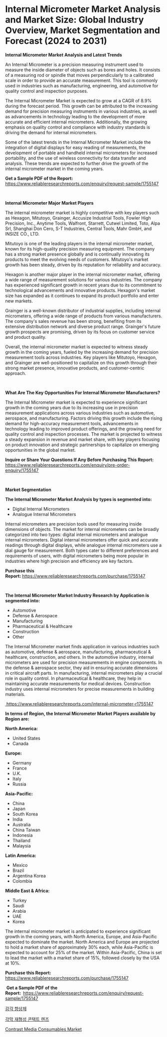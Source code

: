 <p><h1>Internal Micrometer Market Analysis and Market Size: Global Industry Overview, Market Segmentation and Forecast (2024 to 2031)</h1></p><p><strong>Internal Micrometer Market Analysis and Latest Trends</strong></p>
<p><p>An Internal Micrometer is a precision measuring instrument used to measure the inside diameter of objects such as bores and holes. It consists of a measuring rod or spindle that moves perpendicularly to a calibrated scale in order to provide an accurate measurement. This tool is commonly used in industries such as manufacturing, engineering, and automotive for quality control and inspection purposes.</p><p>The Internal Micrometer Market is expected to grow at a CAGR of 8.9% during the forecast period. This growth can be attributed to the increasing demand for precision measuring instruments in various industries, as well as advancements in technology leading to the development of more accurate and efficient internal micrometers. Additionally, the growing emphasis on quality control and compliance with industry standards is driving the demand for internal micrometers.</p><p>Some of the latest trends in the Internal Micrometer Market include the integration of digital displays for easy reading of measurements, the development of portable and handheld internal micrometers for increased portability, and the use of wireless connectivity for data transfer and analysis. These trends are expected to further drive the growth of the internal micrometer market in the coming years.</p></p>
<p><strong>Get a Sample PDF of the Report:&nbsp;</strong> <a href="https://www.reliableresearchreports.com/enquiry/request-sample/1755147">https://www.reliableresearchreports.com/enquiry/request-sample/1755147</a></p>
<p>&nbsp;</p>
<p><strong>Internal Micrometer Major Market Players</strong></p>
<p><p>The internal micrometer market is highly competitive with key players such as Hexagon, Mitutoyo, Grainger, Accusize Industrial Tools, Fowler High Precision, Inc., Anytime Tools, Walfront, Starrett, Cutwel Limited, Toto, Alpa Srl, Shanghai Don Cero, S-T Industries, Central Tools, Mahr GmbH, and INSIZE CO., LTD. </p><p>Mitutoyo is one of the leading players in the internal micrometer market, known for its high-quality precision measuring equipment. The company has a strong market presence globally and is continually innovating its products to meet the evolving needs of customers. Mitutoyo's market growth has been steady, driven by its reputation for reliability and accuracy.</p><p>Hexagon is another major player in the internal micrometer market, offering a wide range of measurement solutions for various industries. The company has experienced significant growth in recent years due to its commitment to technological advancements and innovative products. Hexagon's market size has expanded as it continues to expand its product portfolio and enter new markets.</p><p>Grainger is a well-known distributor of industrial supplies, including internal micrometers, offering a wide range of products from various manufacturers. The company's sales revenue has been strong, benefiting from its extensive distribution network and diverse product range. Grainger's future growth prospects are promising, driven by its focus on customer service and product quality.</p><p>Overall, the internal micrometer market is expected to witness steady growth in the coming years, fueled by the increasing demand for precision measurement tools across industries. Key players like Mitutoyo, Hexagon, and Grainger are well-positioned to capitalize on this growth through their strong market presence, innovative products, and customer-centric approach.</p></p>
<p>&nbsp;</p>
<p><strong>What Are The Key Opportunities For Internal Micrometer Manufacturers?</strong></p>
<p><p>The Internal Micrometer market is expected to experience significant growth in the coming years due to its increasing use in precision measurement applications across various industries such as automotive, aerospace, and manufacturing. Factors driving this growth include the rising demand for high-accuracy measurement tools, advancements in technology leading to improved product offerings, and the growing need for quality control and inspection processes. The market is projected to witness a steady expansion in revenue and market share, with key players focusing on product innovation and strategic partnerships to capitalize on emerging opportunities in the global market.</p></p>
<p><strong>Inquire or Share Your Questions If Any Before Purchasing This Report:</strong> <a href="https://www.reliableresearchreports.com/enquiry/pre-order-enquiry/1755147">https://www.reliableresearchreports.com/enquiry/pre-order-enquiry/1755147</a></p>
<p>&nbsp;</p>
<p><strong>Market Segmentation</strong></p>
<p><strong>The Internal Micrometer Market Analysis by types is segmented into:</strong></p>
<p><ul><li>Digital Internal Micrometers</li><li>Analogue Internal Micrometers</li></ul></p>
<p><p>Internal micrometers are precision tools used for measuring inside dimensions of objects. The market for internal micrometers can be broadly categorized into two types: digital internal micrometers and analogue internal micrometers. Digital internal micrometers offer quick and accurate readings through digital displays, while analogue internal micrometers use a dial gauge for measurement. Both types cater to different preferences and requirements of users, with digital micrometers being more popular in industries where high precision and efficiency are key factors.</p></p>
<p><strong>Purchase this Report:&nbsp;</strong><a href="https://www.reliableresearchreports.com/purchase/1755147">https://www.reliableresearchreports.com/purchase/1755147</a></p>
<p>&nbsp;</p>
<p><strong>The Internal Micrometer Market Industry Research by Application is segmented into:</strong></p>
<p><ul><li>Automotive</li><li>Defense & Aerospace</li><li>Manufacturing</li><li>Pharmaceutical & Healthcare</li><li>Construction</li><li>Other</li></ul></p>
<p><p>The Internal Micrometer market finds application in various industries such as automotive, defense & aerospace, manufacturing, pharmaceutical & healthcare, construction, and others. In the automotive industry, internal micrometers are used for precision measurements in engine components. In the defense & aerospace sector, they aid in ensuring accurate dimensions in critical aircraft parts. In manufacturing, internal micrometers play a crucial role in quality control. In pharmaceutical & healthcare, they help in maintaining accurate measurements for medical devices. Construction industry uses internal micrometers for precise measurements in building materials.</p></p>
<p><a href="https://www.reliableresearchreports.com/internal-micrometer-r1755147">&nbsp;https://www.reliableresearchreports.com/internal-micrometer-r1755147</a></p>
<p><strong>In terms of Region, the Internal Micrometer Market Players available by Region are:</strong></p>
<p>
    <p> <strong> North America: </strong>
        <ul>
            <li>United States</li>
            <li>Canada</li>
        </ul>
        </p> 
    <p> <strong> Europe: </strong>
        <ul>
            <li>Germany</li>
            <li>France</li>
            <li>U.K.</li>
            <li>Italy</li>
            <li>Russia</li>
        </ul>
        </p> 
    <p> <strong> Asia-Pacific: </strong>
        <ul>
            <li>China</li>
            <li>Japan</li>
            <li>South Korea</li>
            <li>India</li>
            <li>Australia</li>
            <li>China Taiwan</li>
            <li>Indonesia</li>
            <li>Thailand</li>
            <li>Malaysia</li>
        </ul>
        </p> 
    <p> <strong> Latin America: </strong>
        <ul>
            <li>Mexico</li>
            <li>Brazil</li>
            <li>Argentina Korea</li>
            <li>Colombia</li>
        </ul>
        </p> 
    <p> <strong> Middle East & Africa: </strong>
        <ul>
            <li>Turkey</li>
            <li>Saudi</li>
            <li>Arabia</li>
            <li>UAE</li>
            <li>Korea</li>
        </ul>
    </p>
    </p>
<p><p>The internal micrometer market is anticipated to experience significant growth in the coming years, with North America, Europe, and Asia-Pacific expected to dominate the market. North America and Europe are projected to hold a market share of approximately 30% each, while Asia-Pacific is expected to account for 25% of the market. Within Asia-Pacific, China is set to lead the market with a market share of 15%, followed closely by the USA at 10%.</p></p>
<p><strong>Purchase this Report: </strong><a href="https://www.reliableresearchreports.com/purchase/1755147">https://www.reliableresearchreports.com/purchase/1755147</a></p>
<p>&nbsp;<strong>Get a Sample PDF of the Report:&nbsp;&nbsp;</strong><a href="https://www.reliableresearchreports.com/enquiry/request-sample/1755147">https://www.reliableresearchreports.com/enquiry/request-sample/1755147</a></p>
<p><strong></strong></p>
<p><p><a href="https://medium.com/@tarynhermanii/%EA%B0%90%EA%B0%81-%ED%96%A5%EC%83%81%EC%A0%9C-%EC%8B%9C%EC%9E%A5-%EB%B6%84%EC%84%9D-%EA%B8%80%EB%A1%9C%EB%B2%8C-%EC%82%B0%EC%97%85-%EC%A0%84%EB%A7%9D-%EB%B0%8F-%EC%98%88%EC%B8%A1-2024%EB%85%84%EB%B6%80%ED%84%B0-2031%EB%85%84-f51086857c16">감각 향상제</a></p><p><a href="https://medium.com/@raisin7568/%EA%B0%81%EB%A7%89-%EC%9E%AC%ED%98%95%EC%84%B1-%EC%BD%98%ED%83%9D%ED%8A%B8%EB%A0%8C%EC%A6%88-%EC%8B%9C%EC%9E%A5-%EC%84%B1%EA%B3%B5%EC%A0%81%EC%9D%B8-%EB%B9%84%EC%A6%88%EB%8B%88%EC%8A%A4-%EC%A0%84%EB%9E%B5%EC%9D%98-%EC%97%B4%EC%87%A0-2031%EB%85%84%EA%B9%8C%EC%A7%80-%EC%98%88%EC%B8%A1-ae29e31982f0">각막 재형성 콘택트 렌즈</a></p><p><a href="https://thundering-castanet-c65.notion.site/Contrast-Media-Consumables-Market-Size-Reveals-the-Best-Marketing-Channels-In-Global-Industry-02b6c98513c84eb6b8aed17929f51076">Contrast Media Consumables Market</a></p></p>